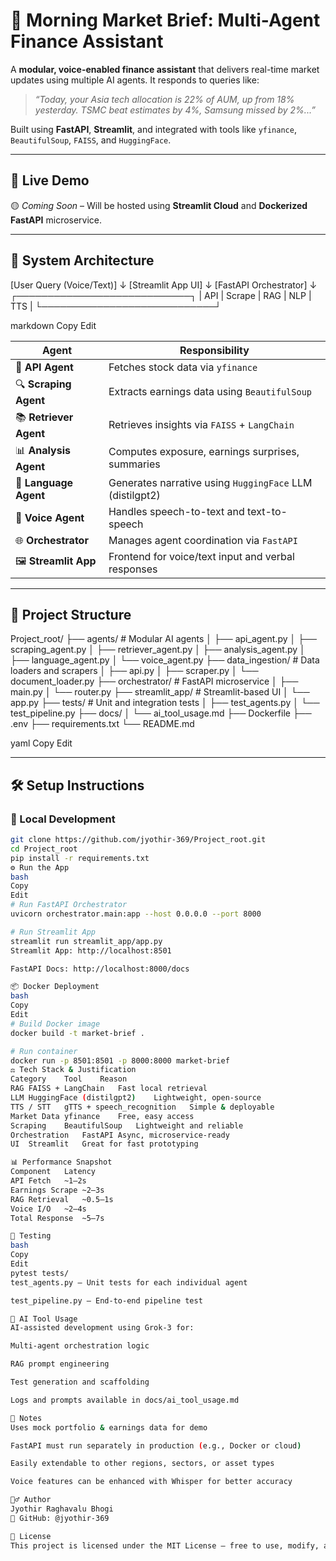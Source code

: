 # 🧠 Morning Market Brief: Multi-Agent Finance Assistant

A **modular, voice-enabled finance assistant** that delivers real-time market updates using multiple AI agents. It responds to queries like:

> _“Today, your Asia tech allocation is 22% of AUM, up from 18% yesterday. TSMC beat estimates by 4%, Samsung missed by 2%...”_

Built using **FastAPI**, **Streamlit**, and integrated with tools like `yfinance`, `BeautifulSoup`, `FAISS`, and `HuggingFace`.

---

## 🚀 Live Demo

🟡 _Coming Soon_ – Will be hosted using **Streamlit Cloud** and **Dockerized FastAPI** microservice.

---

## 🧩 System Architecture

[User Query (Voice/Text)]
↓
[Streamlit App UI]
↓
[FastAPI Orchestrator]
↓
┌────────────────────────────┐
| API | Scrape | RAG | NLP | TTS |
└────────────────────────────┘

markdown
Copy
Edit

| Agent | Responsibility |
|-------|----------------|
| 📄 **API Agent** | Fetches stock data via `yfinance` |
| 🔍 **Scraping Agent** | Extracts earnings data using `BeautifulSoup` |
| 📚 **Retriever Agent** | Retrieves insights via `FAISS` + `LangChain` |
| 📊 **Analysis Agent** | Computes exposure, earnings surprises, summaries |
| 🧠 **Language Agent** | Generates narrative using `HuggingFace` LLM (distilgpt2) |
| 🎤 **Voice Agent** | Handles speech-to-text and text-to-speech |
| 🌐 **Orchestrator** | Manages agent coordination via `FastAPI` |
| 🖼️ **Streamlit App** | Frontend for voice/text input and verbal responses |

---

## 📁 Project Structure

Project_root/
├── agents/ # Modular AI agents
│ ├── api_agent.py
│ ├── scraping_agent.py
│ ├── retriever_agent.py
│ ├── analysis_agent.py
│ ├── language_agent.py
│ └── voice_agent.py
├── data_ingestion/ # Data loaders and scrapers
│ ├── api.py
│ ├── scraper.py
│ └── document_loader.py
├── orchestrator/ # FastAPI microservice
│ ├── main.py
│ └── router.py
├── streamlit_app/ # Streamlit-based UI
│ └── app.py
├── tests/ # Unit and integration tests
│ ├── test_agents.py
│ └── test_pipeline.py
├── docs/
│ └── ai_tool_usage.md
├── Dockerfile
├── .env
├── requirements.txt
└── README.md

yaml
Copy
Edit

---

## 🛠️ Setup Instructions

### 🔧 Local Development

```bash
git clone https://github.com/jyothir-369/Project_root.git
cd Project_root
pip install -r requirements.txt
⚙️ Run the App
bash
Copy
Edit
# Run FastAPI Orchestrator
uvicorn orchestrator.main:app --host 0.0.0.0 --port 8000

# Run Streamlit App
streamlit run streamlit_app/app.py
Streamlit App: http://localhost:8501

FastAPI Docs: http://localhost:8000/docs

📦 Docker Deployment
bash
Copy
Edit
# Build Docker image
docker build -t market-brief .

# Run container
docker run -p 8501:8501 -p 8000:8000 market-brief
⚖️ Tech Stack & Justification
Category	Tool	Reason
RAG	FAISS + LangChain	Fast local retrieval
LLM	HuggingFace (distilgpt2)	Lightweight, open-source
TTS / STT	gTTS + speech_recognition	Simple & deployable
Market Data	yfinance	Free, easy access
Scraping	BeautifulSoup	Lightweight and reliable
Orchestration	FastAPI	Async, microservice-ready
UI	Streamlit	Great for fast prototyping

📊 Performance Snapshot
Component	Latency
API Fetch	~1–2s
Earnings Scrape	~2–3s
RAG Retrieval	~0.5–1s
Voice I/O	~2–4s
Total Response	~5–7s

🧪 Testing
bash
Copy
Edit
pytest tests/
test_agents.py – Unit tests for each individual agent

test_pipeline.py – End-to-end pipeline test

📓 AI Tool Usage
AI-assisted development using Grok-3 for:

Multi-agent orchestration logic

RAG prompt engineering

Test generation and scaffolding

Logs and prompts available in docs/ai_tool_usage.md

📎 Notes
Uses mock portfolio & earnings data for demo

FastAPI must run separately in production (e.g., Docker or cloud)

Easily extendable to other regions, sectors, or asset types

Voice features can be enhanced with Whisper for better accuracy

🙋‍♂️ Author
Jyothir Raghavalu Bhogi
🔗 GitHub: @jyothir-369

📄 License
This project is licensed under the MIT License – free to use, modify, and distribute.

